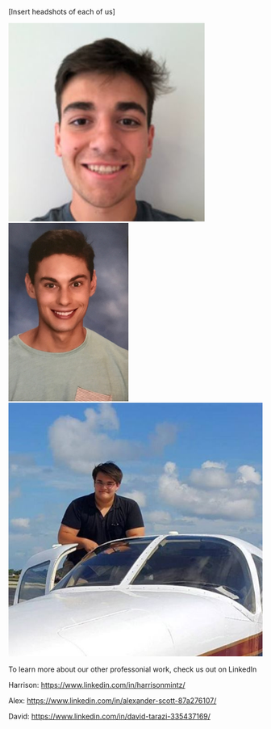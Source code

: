 [Insert headshots of each of us]

![David](https://github.com/sd19spring/Audio-Visualization/blob/master/docs/David_headshot.JPG) 
<img src="https://github.com/sd19spring/Audio-Visualization/blob/master/docs/IMG-3518.JPG" width="238" height="353" />
![Alex](https://github.com/sd19spring/Audio-Visualization/blob/master/docs/Alex_headshot.JPG)

To learn more about our other professonial work, check us out on LinkedIn

Harrison: https://www.linkedin.com/in/harrisonmintz/

Alex: https://www.linkedin.com/in/alexander-scott-87a276107/

David: https://www.linkedin.com/in/david-tarazi-335437169/
